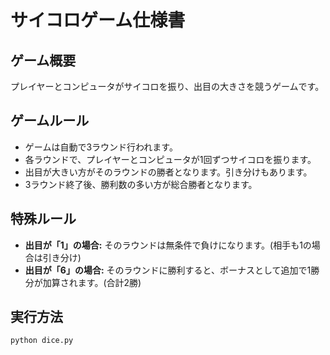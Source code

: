 # サイコロゲーム仕様書

## ゲーム概要
プレイヤーとコンピュータがサイコロを振り、出目の大きさを競うゲームです。

## ゲームルール
- ゲームは自動で3ラウンド行われます。
- 各ラウンドで、プレイヤーとコンピュータが1回ずつサイコロを振ります。
- 出目が大きい方がそのラウンドの勝者となります。引き分けもあります。
- 3ラウンド終了後、勝利数の多い方が総合勝者となります。

## 特殊ルール
- **出目が「1」の場合:** そのラウンドは無条件で負けになります。(相手も1の場合は引き分け)
- **出目が「6」の場合:** そのラウンドに勝利すると、ボーナスとして追加で1勝分が加算されます。(合計2勝)

## 実行方法
```bash
python dice.py
```
